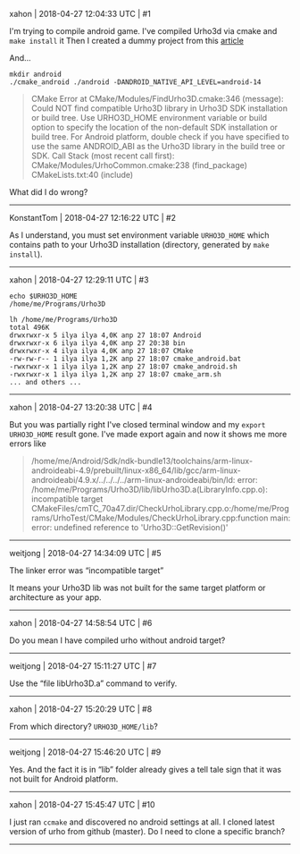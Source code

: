 xahon | 2018-04-27 12:04:33 UTC | #1

I'm trying to compile android game.
I've compiled Urho3d via cmake and `make install` it
Then I created a dummy project from this [article](https://github.com/urho3d/Urho3D/wiki/First-Project)

And...

```
mkdir android
./cmake_android ./android -DANDROID_NATIVE_API_LEVEL=android-14
```

>CMake Error at CMake/Modules/FindUrho3D.cmake:346 (message):
  Could NOT find compatible Urho3D library in Urho3D SDK installation or
  build tree.  Use URHO3D_HOME environment variable or build option to
  specify the location of the non-default SDK installation or build tree.
  For Android platform, double check if you have specified to use the same
  ANDROID_ABI as the Urho3D library in the build tree or SDK.
Call Stack (most recent call first):
  CMake/Modules/UrhoCommon.cmake:238 (find_package)
  CMakeLists.txt:40 (include)

What did I do wrong?

-------------------------

KonstantTom | 2018-04-27 12:16:22 UTC | #2

As I understand, you must set environment variable `URHO3D_HOME` which contains path to your Urho3D installation (directory, generated by `make install`).

-------------------------

xahon | 2018-04-27 12:29:11 UTC | #3

```
echo $URHO3D_HOME 
/home/me/Programs/Urho3D

lh /home/me/Programs/Urho3D
total 496K
drwxrwxr-x 5 ilya ilya 4,0K апр 27 18:07 Android
drwxrwxr-x 6 ilya ilya 4,0K апр 27 20:38 bin
drwxrwxr-x 4 ilya ilya 4,0K апр 27 18:07 CMake
-rw-rw-r-- 1 ilya ilya 1,2K апр 27 18:07 cmake_android.bat
-rwxrwxr-x 1 ilya ilya 1,2K апр 27 18:07 cmake_android.sh
-rwxrwxr-x 1 ilya ilya 1,2K апр 27 18:07 cmake_arm.sh
... and others ...
```

-------------------------

xahon | 2018-04-27 13:20:38 UTC | #4

But you was partially right I've closed terminal window and my `export URHO3D_HOME` result gone. I've made export again and now it shows me more errors like

>/home/me/Android/Sdk/ndk-bundle13/toolchains/arm-linux-androideabi-4.9/prebuilt/linux-x86_64/lib/gcc/arm-linux-androideabi/4.9.x/../../../../arm-linux-androideabi/bin/ld:
  error: /home/me/Programs/Urho3D/lib/libUrho3D.a(LibraryInfo.cpp.o):
  incompatible target
  >CMakeFiles/cmTC_70a47.dir/CheckUrhoLibrary.cpp.o:/home/me/Programs/UrhoTest/CMake/Modules/CheckUrhoLibrary.cpp:function
  main: error: undefined reference to 'Urho3D::GetRevision()'

-------------------------

weitjong | 2018-04-27 14:34:09 UTC | #5

The linker error was “incompatible target”

It means your Urho3D lib was not built for the same target platform or architecture as your app.

-------------------------

xahon | 2018-04-27 14:58:54 UTC | #6

Do you mean I have compiled urho without android target?

-------------------------

weitjong | 2018-04-27 15:11:27 UTC | #7

Use the “file libUrho3D.a” command to verify.

-------------------------

xahon | 2018-04-27 15:20:29 UTC | #8

From which directory? `URHO3D_HOME/lib`?

-------------------------

weitjong | 2018-04-27 15:46:20 UTC | #9

Yes. And the fact it is in “lib” folder already gives a tell tale sign that it was not built for Android platform.

-------------------------

xahon | 2018-04-27 15:45:47 UTC | #10

I just ran `ccmake` and discovered no android settings at all. I cloned latest version of urho from github (master). Do I need to clone a specific branch?

-------------------------

